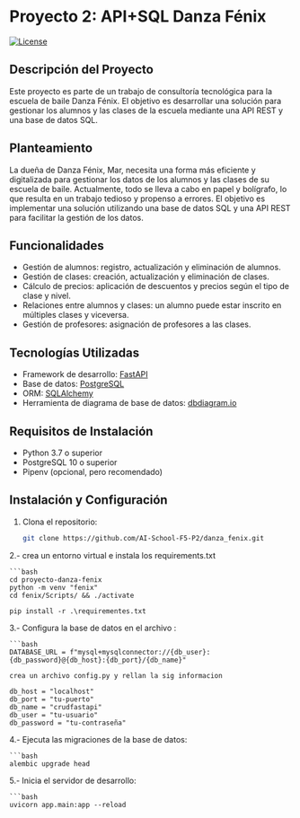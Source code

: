 # Proyecto 2: API+SQL Danza Fénix

[![License](https://img.shields.io/badge/license-MIT-blue.svg)](LICENSE)

## Descripción del Proyecto

Este proyecto es parte de un trabajo de consultoría tecnológica para la escuela de baile Danza Fénix. El objetivo es desarrollar una solución para gestionar los alumnos y las clases de la escuela mediante una API REST y una base de datos SQL.

## Planteamiento

La dueña de Danza Fénix, Mar, necesita una forma más eficiente y digitalizada para gestionar los datos de los alumnos y las clases de su escuela de baile. Actualmente, todo se lleva a cabo en papel y bolígrafo, lo que resulta en un trabajo tedioso y propenso a errores. El objetivo es implementar una solución utilizando una base de datos SQL y una API REST para facilitar la gestión de los datos.

## Funcionalidades

- Gestión de alumnos: registro, actualización y eliminación de alumnos.
- Gestión de clases: creación, actualización y eliminación de clases.
- Cálculo de precios: aplicación de descuentos y precios según el tipo de clase y nivel.
- Relaciones entre alumnos y clases: un alumno puede estar inscrito en múltiples clases y viceversa.
- Gestión de profesores: asignación de profesores a las clases.

## Tecnologías Utilizadas

- Framework de desarrollo: [FastAPI](https://fastapi.tiangolo.com/)
- Base de datos: [PostgreSQL](https://www.postgresql.org/)
- ORM: [SQLAlchemy](https://www.sqlalchemy.org/)
- Herramienta de diagrama de base de datos: [dbdiagram.io](https://dbdiagram.io/)

## Requisitos de Instalación

- Python 3.7 o superior
- PostgreSQL 10 o superior
- Pipenv (opcional, pero recomendado)

## Instalación y Configuración

1. Clona el repositorio:

   ```bash
   git clone https://github.com/AI-School-F5-P2/danza_fenix.git


2.- crea un entorno virtual e instala los requirements.txt

    ```bash
    cd proyecto-danza-fenix
    python -m venv "fenix"  
    cd fenix/Scripts/ && ./activate

    pip install -r .\requirementes.txt  

3.- Configura la base de datos en el archivo :

    ```bash
    DATABASE_URL = f"mysql+mysqlconnector://{db_user}:{db_password}@{db_host}:{db_port}/{db_name}"

    crea un archivo config.py y rellan la sig informacion

    db_host = "localhost"
    db_port = "tu-puerto"
    db_name = "crudfastapi"
    db_user = "tu-usuario"
    db_password = "tu-contraseña"


4.- Ejecuta las migraciones de la base de datos:

    ```bash
    alembic upgrade head

5.- Inicia el servidor de desarrollo:

    ```bash    
    uvicorn app.main:app --reload
